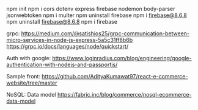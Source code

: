 npm init
npm i cors dotenv express firebase nodemon body-parser jsonwebtoken 
npm i multer
npm uninstall firebase
npm i firebase@8.6.8
npm uninstall firebase@8.6.8
npm i firebase

grpc:   https://medium.com/@satishios25/grpc-communication-between-micro-services-in-node-js-express-5a5c31ff8b6b
        https://grpc.io/docs/languages/node/quickstart/ 

Auth with google:
        https://www.loginradius.com/blog/engineering/google-authentication-with-nodejs-and-passportjs/

Sample front:
        https://github.com/AdityaKumawat97/react-e-commerce-website/tree/master

NoSQL: Data model
        https://fabric.inc/blog/commerce/nosql-ecommerce-data-model